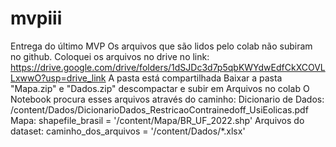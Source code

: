 # mvpiii
Entrega do último MVP
Os arquivos que são lidos pelo colab não subiram no github. Coloquei os arquivos no drive no link:
https://drive.google.com/drive/folders/1dSJDc3d7p5qbKWYdwEdfCkXCOVLLxwwO?usp=drive_link
A pasta está compartilhada
Baixar a pasta "Mapa.zip" e "Dados.zip" descompactar e subir em Arquivos no colab
O Notebook procura esses arquivos através do caminho:
Dicionario de Dados: /content/Dados/DicionarioDados_RestricaoContrainedoff_UsiEolicas.pdf
Mapa: shapefile_brasil = '/content/Mapa/BR_UF_2022.shp'
Arquivos do dataset: caminho_dos_arquivos = '/content/Dados/*.xlsx'
